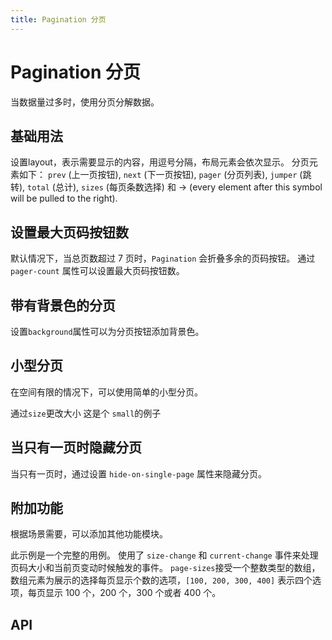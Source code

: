 ```yaml
---
title: Pagination 分页
---
```


# Pagination 分页

当数据量过多时，使用分页分解数据。

## 基础用法

设置layout，表示需要显示的内容，用逗号分隔，布局元素会依次显示。 分页元素如下： `prev` (上一页按钮), `next` (下一页按钮), `pager` (分页列表), `jumper` (跳转), `total` (总计), `sizes` (每页条数选择) 和 -> (every element after this symbol will be pulled to the right).

<preview path="./def.vue" />

## 设置最大页码按钮数

默认情况下，当总页数超过 7 页时，`Pagination` 会折叠多余的页码按钮。 通过 `pager-count` 属性可以设置最大页码按钮数。

<preview path="./MaximumPagination.vue" />

## 带有背景色的分页

设置`background`属性可以为分页按钮添加背景色。

<preview path="./backgroundPagination.vue" />

## 小型分页

在空间有限的情况下，可以使用简单的小型分页。

通过`size`更改大小 这是个 `small`的例子

<preview path="./sizePagination.vue" />

## 当只有一页时隐藏分页

当只有一页时，通过设置 `hide-on-single-page` 属性来隐藏分页。

<preview path="./hidePagePagination.vue" />

## 附加功能

根据场景需要，可以添加其他功能模块。

此示例是一个完整的用例。 使用了 `size-change` 和 `current-change` 事件来处理页码大小和当前页变动时候触发的事件。 `page-sizes`接受一个整数类型的数组，数组元素为展示的选择每页显示个数的选项，`[100, 200, 300, 400]` 表示四个选项，每页显示 100 个，200 个，300 个或者 400 个。

<preview path="./appendPagination.vue" />

## API

<API src="./pagination.json" lang="zh"></API>